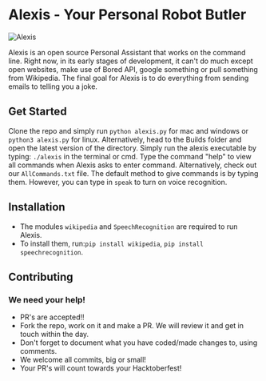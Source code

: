 # Alexis - Your Personal Robot Butler
![Alexis](https://github.com/virejdasani/Alexis/blob/master/res/Alexisimg.jpg?raw=true)

Alexis is an open source Personal Assistant that works on the command line.
Right now, in its early stages of development, it can't do much except open websites, make use of Bored API, google something or pull something from Wikipedia.
The final goal for Alexis is to do everything from sending emails to telling you a joke.

## Get Started
Clone the repo and simply run `python alexis.py` for mac and windows or
`python3 alexis.py` for linux.
Alternatively, head to the Builds folder and open the latest version of the directory. Simply run the alexis executable by typing: `./alexis` in the terminal or cmd.
Type the command "help" to view all commands when Alexis asks to enter command.
Alternatively, check out our `AllCommands.txt` file.
The default method to give commands is by typing them. However, you can type in `speak` to turn on voice recognition.

## Installation
- The modules `wikipedia` and `SpeechRecognition` are required to run Alexis.     
- To install them, run:`pip install wikipedia`, `pip install speechrecognition`.

## Contributing
### We need your help!
- PR's are accepted!!
- Fork the repo, work on it and make a PR. We will review it and get in touch within the day.
- Don't forget to document what you have coded/made changes to, using comments.
- We welcome all commits, big or small!
- Your PR's will count towards your Hacktoberfest!
